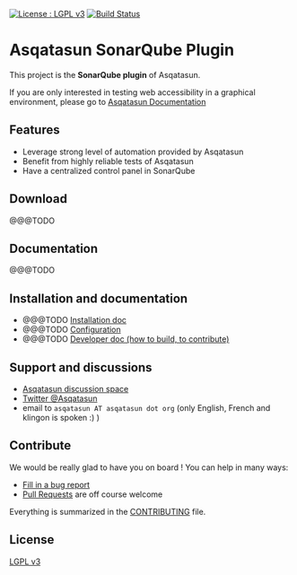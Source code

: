 [![License : LGPL v3](https://img.shields.io/badge/License-LGPL3-blue.svg)](LICENSE) 
[![Build Status](https://travis-ci.org/Asqatasun/Asqatasun-Sonar-Plugin.svg)](https://travis-ci.org/Asqatasun/Asqatasun-Sonar-Plugin)

# Asqatasun SonarQube Plugin

This project is the **SonarQube plugin** of Asqatasun. 

If you are only interested in testing web accessibility in a graphical environment,
please go to [Asqatasun Documentation](http://doc.asqatasun.org/en/)


## Features

* Leverage strong level of automation provided by Asqatasun
* Benefit from highly reliable tests of Asqatasun
* Have a centralized control panel in SonarQube

## Download

@@@TODO

## Documentation

@@@TODO



## Installation and documentation

* @@@TODO  [Installation doc](#install.md) 
* @@@TODO  [Configuration](#configuration.md)
* @@@TODO  [Developer doc (how to build, to contribute)](#developer-doc.md)


## Support and discussions

* [Asqatasun discussion space](http://forum.asqatasun.org/) 
* [Twitter @Asqatasun](https://twitter.com/Asqatasun)
* email to `asqatasun AT asqatasun dot org` (only English, French and klingon is spoken :) ) 


## Contribute

We would be really glad to have you on board ! You can help in many ways:

* [Fill in a bug report](https://github.com/Asqatasun/Asqatasun-Sonar-Plugin/issues)
* [Pull Requests](https://github.com/Asqatasun/Asqatasun-Sonar-Plugin/pulls) are off course welcome

Everything is summarized in the [CONTRIBUTING](CONTRIBUTING.md) file.



## License

 [LGPL v3](LICENSE) 

